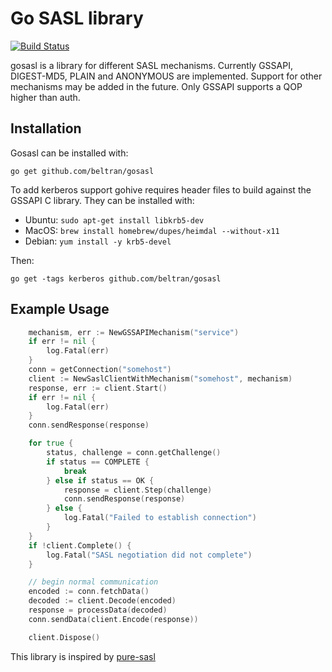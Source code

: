 # Go SASL library

[![Build Status](https://travis-ci.org/beltran/gosasl.svg?branch=master)](https://travis-ci.org/beltran/gosasl)

gosasl is a library for different SASL mechanisms. Currently GSSAPI, DIGEST-MD5, PLAIN and ANONYMOUS are implemented. 
Support for other mechanisms may be added in the future. Only GSSAPI supports a QOP higher than auth.


## Installation
Gosasl can be installed with:
```
go get github.com/beltran/gosasl
```

To add kerberos support gohive requires header files to build against the GSSAPI C library. They can be installed with:
- Ubuntu: `sudo apt-get install libkrb5-dev`
- MacOS: `brew install homebrew/dupes/heimdal --without-x11`
- Debian: `yum install -y krb5-devel`

Then:
```
go get -tags kerberos github.com/beltran/gosasl
```

## Example Usage

```go
    mechanism, err := NewGSSAPIMechanism("service")
	if err != nil {
		log.Fatal(err)
    }    
    conn = getConnection("somehost")
    client := NewSaslClientWithMechanism("somehost", mechanism)
    response, err := client.Start()
    if err != nil {
		log.Fatal(err)
    }
    conn.sendResponse(response)

    for true {
        status, challenge = conn.getChallenge()
        if status == COMPLETE {
            break
        } else if status == OK {
            response = client.Step(challenge)
            conn.sendResponse(response)
        } else {
            log.Fatal("Failed to establish connection")
        }
    }
    if !client.Complete() {
        log.Fatal("SASL negotiation did not complete")
    }

    // begin normal communication
    encoded := conn.fetchData()
    decoded := client.Decode(encoded)
    response = processData(decoded)
    conn.sendData(client.Encode(response))

    client.Dispose()
```


This library is inspired by [pure-sasl](https://github.com/thobbs/pure-sasl)
